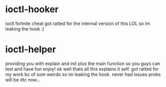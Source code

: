 # ioctl-hooker
ioctl fortnite cheat got ratted for the internal version of this LOL so im leaking the hook :)

# ioctl-helper
providing you with explain and init plus the main function so you guys can test and have fun enjoy!
ok well thats all this explains it self. got ratted for my work bc of som weirdo so im leaking the hook.
never had issues probs will be dtc now...
